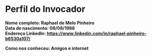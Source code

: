 Perfil do Invocador
========================

**Nome completo: Raphael de Melo Pinheiro**   
**Data de nascimento: 08/08/1986**   
**Endereço LinkedIn: https://www.linkedin.com/in/raphael-pinheiro-b6530a107/**   

**Como nos conheceu: Amigos e internet**   

